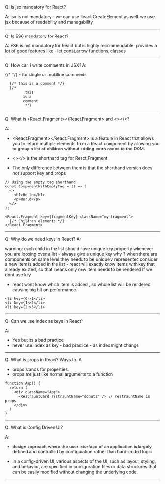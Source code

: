 Q: is jsx mandatory for React?

A:
jsx is not mandatory - we can use React.CreateElement as well.
we use jsx because of readability and managability

***
Q:  Is ES6 mandatory for React?

A: 
ES6 is not mandatory for React but is highly recommendable.
provides a lot of good features like - let,const,arrow functions, classes

***

Q: How can I write comments in JSX?
A: 

{/*  */} - for single or multiline comments
```
  {/* this is a comment */}
  {/*
         this 
        is a 
        comment
         */}
```

***

Q: What is <React.Fragment></React.Fragment> and <></>?

A:

- <React.Fragment></React.Fragment> is a feature in React that allows you to return multiple elements
 from a React component by allowing you to group a list of children without adding extra nodes to the DOM.

- <></> is the shorthand tag for React.Fragment

- The only difference between them is that the shorthand version does not support key and props

```
// Using the empty tag shorthand
const ComponentWithEmptyTag = () => (
  <>
    <h1>Hello</h1>
    <p>World</p>
  </>
);

<React.Fragment key={fragmentKey} className="my-fragment">
  {/* Children elements */}
</React.Fragment>
```

***

Q: Why do we need keys in React?
A:

warning: each child in the list should have unique key property
whenever you are looping over a list - always give a unique key
why ?
when there are components on same level they needs to be uniquely represented
consider a new item is added in the list - react will exactly know 
items with key that already existed, so that means only new item needs to be rendered
If we dont use key
- react wont know which item is added , so whole list will be rendered causing big hit on performance

```
<li key={0}>1</li>
<li key={1}>2</li>
<li key={2}>3</li>
```

***

Q: Can we use index as keys in React?

A: 
- Yes but its a bad practice
- never use index as key - bad practice - as index might change

***

Q: What is props in React? Ways to.
A:

- props stands for properties.
- props are just like normal arguments to a function
```
function App() {
  return (
    <div className="App">
      <RestrauntCard restrauntName="donuts" /> // restrauntName is props
    </div>
  )
}
```

***

Q: What is Config Driven UI?

A:
- design approach where the user interface of an application is largely 
defined and controlled by configuration rather than hard-coded logic

- In a config-driven UI, various aspects of the UI, 
such as layout, styling, and behavior, are specified in configuration 
files or data structures that can be easily modified without changing the underlying code.

***

